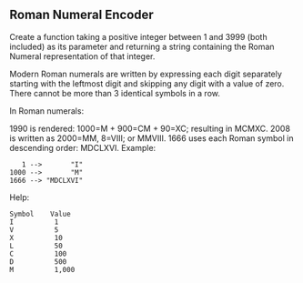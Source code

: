 ## Roman Numeral Encoder

Create a function taking a positive integer between 1 and 3999 (both included) as its parameter and returning a string containing the Roman Numeral representation of that integer.

Modern Roman numerals are written by expressing each digit separately starting with the leftmost digit and skipping any digit with a value of zero. There cannot be more than 3 identical symbols in a row.

In Roman numerals:

1990 is rendered: 1000=M + 900=CM + 90=XC; resulting in MCMXC.
2008 is written as 2000=MM, 8=VIII; or MMVIII.
1666 uses each Roman symbol in descending order: MDCLXVI.
Example:
```
   1 -->       "I"
1000 -->       "M"
1666 --> "MDCLXVI"
```

Help:
```
Symbol    Value
I          1
V          5
X          10
L          50
C          100
D          500
M          1,000
```
